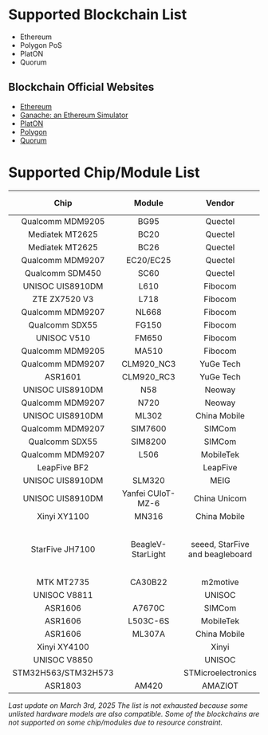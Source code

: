 # Supported Blockchain List

+ Ethereum
+ Polygon PoS
+ PlatON
+ Quorum

## Blockchain Official Websites
+ [Ethereum](https://ethereum.org/)
+ [Ganache: an Ethereum Simulator](https://trufflesuite.com/ganache/)
+ [PlatON](https://www.platon.network/)
+ [Polygon](https://polygon.technology/)
+ [Quorum](https://github.com/Consensys/quorum/)

# Supported Chip/Module List

|Chip               |Module                    |Vendor            |Wireless protocol     |Additional Remarks
|:-----------------:|:------------------------:|:----------------:|:--------------------:|:----------------------|
|Qualcomm MDM9205   |BG95                      |Quectel           |NB-IoT/Cat.M          
|Mediatek MT2625    |BC20                      |Quectel           |NB-IoT                
|Mediatek MT2625    |BC26                      |Quectel           |NB-IoT                
|Qualcomm MDM9207   |EC20/EC25                 |Quectel           |LTE Cat.4             
|Qualcomm SDM450    |SC60                      |Quectel           |LTE Cat.4             
|UNISOC UIS8910DM   |L610                      |Fibocom           |LTE Cat.1             
|ZTE ZX7520 V3      |L718                      |Fibocom           |LTE Cat.4             
|Qualcomm MDM9207   |NL668                     |Fibocom           |LTE Cat.4 linux       
|Qualcomm SDX55     |FG150                     |Fibocom           |5G                    
|UNISOC V510        |FM650                     |Fibocom           |5G                    
|Qualcomm MDM9205   |MA510                     |Fibocom           |LTE/Cat.M/NB2/EGPTS   
|Qualcomm MDM9207   |CLM920_NC3                |YuGe Tech         |LTE Cat.4             
|ASR1601            |CLM920_RC3                |YuGe Tech         |LTE Cat.1             
|UNISOC UIS8910DM   |N58                       |Neoway            |LTE Cat.1             
|Qualcomm MDM9207   |N720                      |Neoway            |LTE Cat.4 linux       
|UNISOC UIS8910DM   |ML302                     |China Mobile      |LTE Cat.1         
|Qualcomm MDM9207   |SIM7600                   |SIMCom            |LTE Cat.4 linux       
|Qualcomm SDX55     |SIM8200                   |SIMCom            |5G                    
|Qualcomm MDM9207   |L506                      |MobileTek         |LTE Cat.4 linux       
|LeapFive BF2       |                          |LeapFive          |WiFi
|UNISOC UIS8910DM   |SLM320                    |MEIG              |LTE Cat.1             
|UNISOC UIS8910DM   |Yanfei CUIoT-MZ-6         |China Unicom      |LTE Cat.1             
|Xinyi XY1100       |MN316                     |China Mobile      |NB-IoT            
|StarFive JH7100    |BeagleV-StarLight         |seeed, StarFive and beagleboard|Ethernet  |BeagleV-StarLight is a development board
|MTK MT2735         |CA30B22                   |m2motive          |5G                    
|UNISOC V8811       |                          |UNISOC            |NB-IoT
|ASR1606            |A7670C                    |SIMCom            |LTE Cat.1             
|ASR1606            |L503C-6S                  |MobileTek         |LTE Cat.1             
|ASR1606            |ML307A                    |China Mobile      |LTE Cat.1         
|Xinyi XY4100       |                          |Xinyi             |LTE Cat.1            
|UNISOC V8850       |                          |UNISOC            |LTE Cat.1
|STM32H563/STM32H573|                          |STMicroelectronics|                     |Azure RTOS
|ASR1803            |AM420                     |AMAZIOT           |LTE Cat.4

*Last update on March 3rd, 2025*
*The list is not exhausted because some unlisted hardware models are also compatible.*
*Some of the blockchains are not supported on some chip/modules due to resource constraint.*
